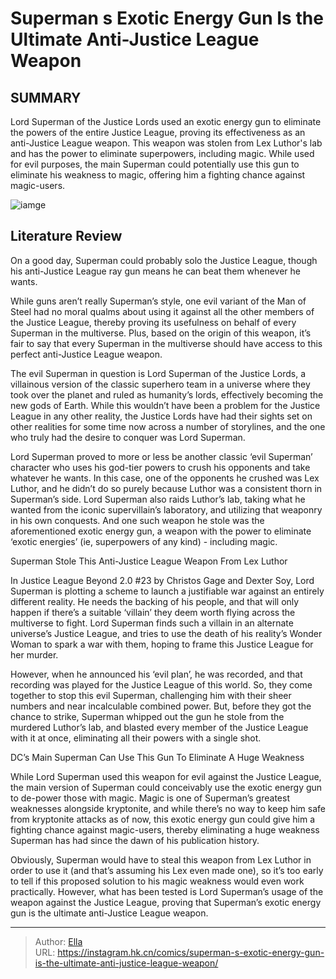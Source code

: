# Superman s Exotic Energy Gun Is the Ultimate Anti-Justice League Weapon


## SUMMARY 



  Lord Superman of the Justice Lords used an exotic energy gun to eliminate the powers of the entire Justice League, proving its effectiveness as an anti-Justice League weapon.   This weapon was stolen from Lex Luthor&#39;s lab and has the power to eliminate superpowers, including magic.   While used for evil purposes, the main Superman could potentially use this gun to eliminate his weakness to magic, offering him a fighting chance against magic-users.  

![iamge](https://static1.srcdn.com/wordpress/wp-content/uploads/2023/11/superman-ray-gun.jpg)

## Literature Review

On a good day, Superman could probably solo the Justice League, though his anti-Justice League ray gun means he can beat them whenever he wants. 




While guns aren’t really Superman’s style, one evil variant of the Man of Steel had no moral qualms about using it against all the other members of the Justice League, thereby proving its usefulness on behalf of every Superman in the multiverse. Plus, based on the origin of this weapon, it’s fair to say that every Superman in the multiverse should have access to this perfect anti-Justice League weapon.




The evil Superman in question is Lord Superman of the Justice Lords, a villainous version of the classic superhero team in a universe where they took over the planet and ruled as humanity’s lords, effectively becoming the new gods of Earth. While this wouldn’t have been a problem for the Justice League in any other reality, the Justice Lords have had their sights set on other realities for some time now across a number of storylines, and the one who truly had the desire to conquer was Lord Superman.

          

Lord Superman proved to more or less be another classic ‘evil Superman’ character who uses his god-tier powers to crush his opponents and take whatever he wants. In this case, one of the opponents he crushed was Lex Luthor, and he didn’t do so purely because Luthor was a consistent thorn in Superman’s side. Lord Superman also raids Luthor’s lab, taking what he wanted from the iconic supervillain’s laboratory, and utilizing that weaponry in his own conquests. And one such weapon he stole was the aforementioned exotic energy gun, a weapon with the power to eliminate ‘exotic energies’ (ie, superpowers of any kind) - including magic.





 Superman Stole This Anti-Justice League Weapon From Lex Luthor 
         

In Justice League Beyond 2.0 #23 by Christos Gage and Dexter Soy, Lord Superman is plotting a scheme to launch a justifiable war against an entirely different reality. He needs the backing of his people, and that will only happen if there’s a suitable ‘villain’ they deem worth flying across the multiverse to fight. Lord Superman finds such a villain in an alternate universe’s Justice League, and tries to use the death of his reality’s Wonder Woman to spark a war with them, hoping to frame this Justice League for her murder.

However, when he announced his ‘evil plan’, he was recorded, and that recording was played for the Justice League of this world. So, they come together to stop this evil Superman, challenging him with their sheer numbers and near incalculable combined power. But, before they got the chance to strike, Superman whipped out the gun he stole from the murdered Luthor’s lab, and blasted every member of the Justice League with it at once, eliminating all their powers with a single shot.






 DC’s Main Superman Can Use This Gun To Eliminate A Huge Weakness 
          

While Lord Superman used this weapon for evil against the Justice League, the main version of Superman could conceivably use the exotic energy gun to de-power those with magic. Magic is one of Superman’s greatest weaknesses alongside kryptonite, and while there’s no way to keep him safe from kryptonite attacks as of now, this exotic energy gun could give him a fighting chance against magic-users, thereby eliminating a huge weakness Superman has had since the dawn of his publication history.

Obviously, Superman would have to steal this weapon from Lex Luthor in order to use it (and that’s assuming his Lex even made one), so it’s too early to tell if this proposed solution to his magic weakness would even work practically. However, what has been tested is Lord Superman’s usage of the weapon against the Justice League, proving that Superman’s exotic energy gun is the ultimate anti-Justice League weapon.






---

> Author: [Ella](https://instagram.hk.cn/)  
> URL: https://instagram.hk.cn/comics/superman-s-exotic-energy-gun-is-the-ultimate-anti-justice-league-weapon/  

